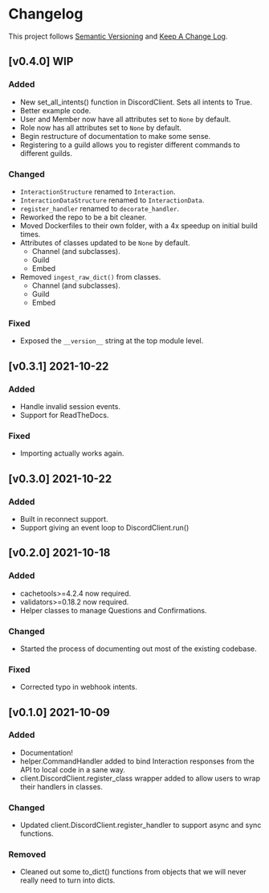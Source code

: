 # Changelog

This project follows [Semantic Versioning](https://semver.org/) and [Keep A Change Log](https://keepachangelog.com/en/1.0.0/).

## [v0.4.0] WIP
### Added
- New set_all_intents() function in DiscordClient. Sets all intents to True.
- Better example code.
- User and Member now have all attributes set to `None` by default.
- Role now has all attributes set to `None` by default.
- Begin restructure of documentation to make some sense.
- Registering to a guild allows you to register different commands to different guilds.

### Changed
- `InteractionStructure` renamed to `Interaction`.
- `InteractionDataStructure` renamed to `InteractionData`.
- `register_handler` renamed to `decorate_handler`.
- Reworked the repo to be a bit cleaner.
- Moved Dockerfiles to their own folder, with a 4x speedup on initial build times.
- Attributes of classes updated to be `None` by default.
    - Channel (and subclasses).
    - Guild
    - Embed
- Removed `ingest_raw_dict()` from classes.
    - Channel (and subclasses).
    - Guild
    - Embed

### Fixed
- Exposed the `__version__` string at the top module level.

## [v0.3.1] 2021-10-22
### Added
- Handle invalid session events.
- Support for ReadTheDocs.

### Fixed
- Importing actually works again.

## [v0.3.0] 2021-10-22
### Added
- Built in reconnect support.
- Support giving an event loop to DiscordClient.run()

## [v0.2.0] 2021-10-18
### Added
- cachetools>=4.2.4 now required.
- validators>=0.18.2 now required.
- Helper classes to manage Questions and Confirmations.

### Changed
- Started the process of documenting out most of the existing codebase.

### Fixed
- Corrected typo in webhook intents.

## [v0.1.0] 2021-10-09
### Added
- Documentation!
- helper.CommandHandler added to bind Interaction responses from the API to local code in a sane way.
- client.DiscordClient.register_class wrapper added to allow users to wrap their handlers in classes.

### Changed
- Updated client.DiscordClient.register_handler to support async and sync functions.

### Removed
- Cleaned out some to_dict() functions from objects that we will never really need to turn into dicts.
